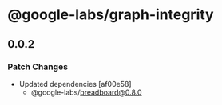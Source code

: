 # @google-labs/graph-integrity

## 0.0.2

### Patch Changes

- Updated dependencies [af00e58]
  - @google-labs/breadboard@0.8.0
